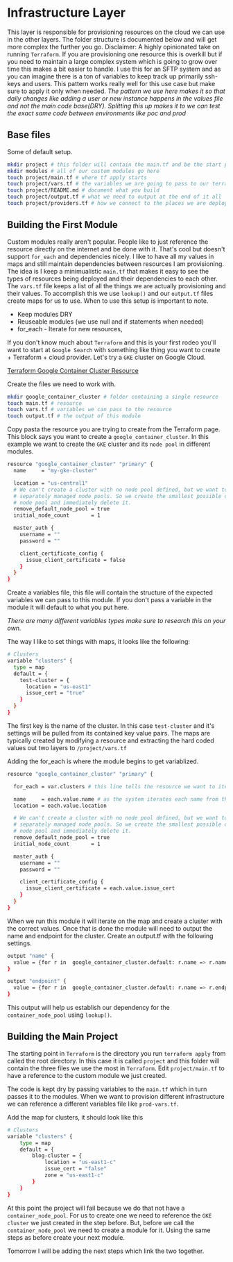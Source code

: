 # Infrastructure Layer
This layer is responsible for provisioning resources on the cloud we can use in the other layers. The folder structure is documented below and will get more complex the further you go.
Disclaimer: A highly opinionated take on running `Terraform`.
If you are provisioning one resource this is overkill but if you need to maintain a large complex system which is going to grow over time this makes a bit easier to handle. I use this for an SFTP system and as you can imagine there is a ton of variables to keep track up primarily ssh-keys and users. This pattern works really well for this use case but make sure to apply it only when needed.
*The pattern we use here makes it so that daily changes like adding a user or new instance happens in the values file and not the main code base(DRY). Splitting this up makes it to we can test the exact same code between environments like poc and prod*

## Base files
Some of default setup.
```sh
mkdir project # this folder will contain the main.tf and be the start point
mkdir modules # all of our custom modules go here
touch project/main.tf # where tf apply starts
touch project/vars.tf # the variables we are going to pass to our terraform
touch project/README.md # document what you build
touch project/output.tf # what we need to output at the end of it all
touch project/providers.tf # how we connect to the places we are deploying too
```

## Building the First Module
Custom modules really aren't popular. People like to just reference the resource directly on the internet and be done with it. That's cool but doesn't support `for_each` and dependencies nicely. I like to have all my values in maps and still maintain dependencies between resources I am provisioning. The idea is I keep a minimualistic `main.tf` that makes it easy to see the types of resources being deployed and their dependencies to each other. The `vars.tf` file keeps a list of all the things we are actually provisioning and their values. To accomplish this we use `lookup()` and our `output.tf` files create maps for us to use. When to use this setup is important to note. 

* Keep modules DRY
* Reuseable modules (we use null and if statements when needed)
* for_each - Iterate for new resources, 

If you don't know much about `Terraform` and this is your first rodeo you'll want to start at `Google Search` with something like thing you want to create + Terraform + cloud provider. Let's try a `GKE` cluster on Google Cloud.  

[Terraform Google Container Cluster Resource](https://registry.terraform.io/providers/hashicorp/google/latest/docs/resources/container_cluster)

Create the files we need to work with.
```sh
mkdir google_container_cluster # folder containing a single resource
touch main.tf # resource
touch vars.tf # variables we can pass to the resource
touch output.tf # the output of this module
```

Copy pasta the resource you are trying to create from the Terraform page. This block says you want to create a `google_container_cluster`. 
In this example we want to create the `GKE` cluster and its `node pool` in different modules.
```sh
resource "google_container_cluster" "primary" {
  name     = "my-gke-cluster"

  location = "us-central1"
  # We can't create a cluster with no node pool defined, but we want to only use
  # separately managed node pools. So we create the smallest possible default
  # node pool and immediately delete it.
  remove_default_node_pool = true
  initial_node_count       = 1

  master_auth {
    username = ""
    password = ""

    client_certificate_config {
      issue_client_certificate = false
    }
  }
}
```

Create a variables file, this file will contain the structure of the expected variables we can pass to this module. 
If you don't pass a variable in the module it will default to what you put here. 

*There are many different variables types make sure to research this on your own.*

The way I like to set things with maps, it looks like the following:
```sh
# Clusters
variable "clusters" {
  type = map
  default = {
    test-cluster = {
      location = "us-east1"
      issue_cert = "true"
    }
  }
}
```

The first key is the name of the cluster. In this case `test-cluster` and it's settings will be pulled from its contained key value pairs. The maps are typically created by modifying a resource and extracting the hard coded values out two layers to `/project/vars.tf`

Adding the for_each is where the module begins to get variablized.
```sh
resource "google_container_cluster" "primary" {

  for_each = var.clusters # this line tells the resource we want to iterate for every item in the map

  name     = each.value.name # as the system iterates each name from the respective map will be used
  location = each.value.location

  # We can't create a cluster with no node pool defined, but we want to only use
  # separately managed node pools. So we create the smallest possible default
  # node pool and immediately delete it.
  remove_default_node_pool = true
  initial_node_count       = 1

  master_auth {
    username = ""
    password = ""

    client_certificate_config {
      issue_client_certificate = each.value.issue_cert
    }
  }
}
```

When we run this module it will iterate on the map and create a cluster with the correct values. Once that is done the module will need to output the name and endpoint for the cluster.
Create an output.tf with the following settings.
```sh
output "name" {
  value = {for r in  google_container_cluster.default: r.name => r.name}
}

output "endpoint" {
  value = {for r in  google_container_cluster.default: r.name => r.endpoint}
}
```

This output will help us establish our dependency for the `container_node_pool` using `lookup()`.

## Building the Main Project
The starting point in `Terraform` is the directory you run `terraform apply` from called the root directory. In this case it is called `project` and this folder will contain the three files we use the most in `Terraform`. Edit `project/main.tf` to have a reference to the custom module we just created.

The code is kept dry by passing variables to the `main.tf` which in turn passes it to the modules. When we want to provision different infrastructure we can reference a different variables file like `prod-vars.tf`.

Add the map for clusters, it should look like this
```sh
# Clusters
variable "clusters" {
    type = map
    default = {
        blog-cluster = {
            location = "us-east1-c"
            issue_cert = "false"
            zone = "us-east1-c"
        }
    }
}
```

At this point the project will fail because we do that not have a `container_node_pool`. 
For us to create one we need to reference the `GKE cluster` we just created in the step before. But, before we call the `container_node_pool` we need to create a module for it. Using the same steps as before create your next module.

Tomorrow I will be adding the next steps which link the two together.
